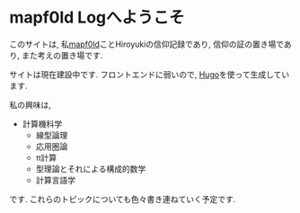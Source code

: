 # mapf0ld Logへようこそ

このサイトは, 私[mapf0ld](https://twitter.com/mapf0ld)ことHiroyukiの信仰記録であり, 信仰の証の置き場であり, また考えの置き場です.

サイトは現在建設中です. フロントエンドに弱いので, [Hugo](https://gohugo.io/)を使って生成しています.

私の興味は,

- 計算機科学
  - 線型論理
  - 応用圏論
  - π計算
  - 型理論とそれによる構成的数学
  - 計算言語学

です. これらのトピックについても色々書き連ねていく予定です.

